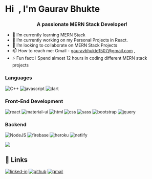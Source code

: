 # Hi <img src="https://media.giphy.com/media/hvRJCLFzcasrR4ia7z/giphy.gif" width="2px"> , I'm Gaurav Bhukte

<h3 align="center">A passionate MERN Stack Developer!</h3>


- 🔭 I’m currently learning MERN Stack
- 🌱 I’m currently working on my Personal Projects in React.
- 👯 I’m looking to collaborate on MERN Stack Projects
- 📫 How to reach me: Gmail - gauravbhukte1507@gmail.com ,
- ⚡ Fun fact: I Spend almost 12 hours in coding different MERN stack projects

### Languages

![C++](https://img.shields.io/badge/CPP-3178C6?style=for-the-badge&logo=C++&logoColor=white)
![javascript](https://img.shields.io/badge/JavaScript-323330?style=for-the-badge&logo=javascript&logoColor=F7DF1E)
![dart](https://img.shields.io/badge/Dart-28B6F6?style=for-the-badge&logo=dart&logoColor=white)


### Front-End Development

![react](https://img.shields.io/badge/React-20232A?style=for-the-badge&logo=react&logoColor=61DAFB)
![material-ui](https://img.shields.io/badge/Material_UI-0081CB?style=for-the-badge&logo=mui&logoColor=white)
![html](https://img.shields.io/badge/HTML5-E34F26?style=for-the-badge&logo=html5&logoColor=white)
![css](https://img.shields.io/badge/CSS3-1572B6?style=for-the-badge&logo=css3&logoColor=white)
![sass](https://img.shields.io/badge/SASS-CC6699?style=for-the-badge&logo=sass&logoColor=white)
![bootstrap](https://img.shields.io/badge/Bootstrap-563D7C?style=for-the-badge&logo=bootstrap&logoColor=white)
![jquery](https://img.shields.io/badge/jQuery-0769AD?style=for-the-badge&logo=jquery&logoColor=white)

### Backend 
![NodeJS](https://img.shields.io/badge/Node-3c8166?style=for-the-badge&logo=Node&logoColor=white)
![firebase](https://img.shields.io/badge/Firebase-ffaa00?style=for-the-badge&logo=Firebase&logoColor=white)
![heroku](https://img.shields.io/badge/Heroku-430098?style=for-the-badge&logo=heroku&logoColor=white)
![netlify](https://img.shields.io/badge/Netlify-00C7B7?style=for-the-badge&logo=netlify&logoColor=white)


<img src="https://github-readme-stats.vercel.app/api?username=Gaurav-2k1&&show_icons=true&title_color=ffffff&icon_color=bb2acf&text_color=daf7dc&bg_color=151515">



## 🔗 Links

[![linked-in](https://img.shields.io/badge/Linked_In-0077B5?style=for-the-badge&logo=LinkedIn&logoColor=white)](https://www.linkedin.com/in/gaurav-bhukte-17ba3319a/)
[![github](https://img.shields.io/badge/GitHub-000000?style=for-the-badge&logo=GitHub&logoColor=white)](https://github.com/Gaurav-2k1/)
[![gmail](https://img.shields.io/badge/Gmail-D14836?style=for-the-badge&logo=Gmail&logoColor=white)](mailto:gauravbhukte1507@gmail.com)
